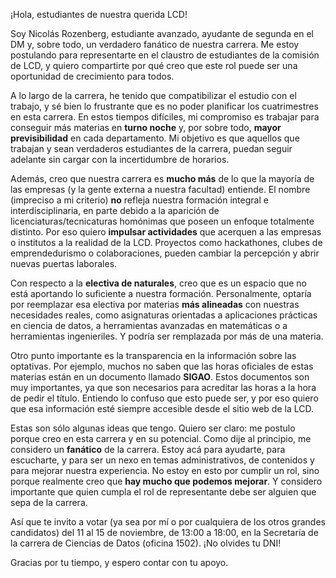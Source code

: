 ¡Hola, estudiantes de nuestra querida LCD!

Soy Nicolás Rozenberg, estudiante avanzado, ayudante de segunda en el DM y, sobre todo, un verdadero fanático de nuestra carrera. Me estoy postulando para representarte en el claustro de estudiantes de la comisión de LCD, y quiero compartirte por qué creo que este rol puede ser una oportunidad de crecimiento para todos.

A lo largo de la carrera, he tenido que compatibilizar el estudio con el trabajo, y sé bien lo frustrante que es no poder planificar los cuatrimestres en esta carrera. En estos tiempos difíciles, mi compromiso es trabajar para conseguir más materias en **turno noche** y, por sobre todo, **mayor previsibilidad** en cada departamento. Mi objetivo es que aquellos que trabajan y sean verdaderos estudiantes de la carrera, puedan seguir adelante sin cargar con la incertidumbre de horarios.

Además, creo que nuestra carrera es **mucho más** de lo que la mayoría de las empresas (y la gente externa a nuestra facultad) entiende. El nombre (impreciso a mi criterio) **no** refleja nuestra formación integral e interdisciplinaria, en parte debido a la aparición de licenciaturas/tecnicaturas homónimas que poseen un enfoque totalmente distinto. Por eso quiero **impulsar actividades** que acerquen a las empresas o institutos a la realidad de la LCD. Proyectos como hackathones, clubes de emprendedurismo o colaboraciones, pueden cambiar la percepción y abrir nuevas puertas laborales.

Con respecto a la **electiva de naturales**, creo que es un espacio que no está aportando lo suficiente a nuestra formación. Personalmente, optaría por reemplazar esa electiva por materias **más alineadas** con nuestras necesidades reales, como asignaturas orientadas a aplicaciones prácticas en ciencia de datos, a herramientas avanzadas en matemáticas o a herramientas ingenieriles. Y podría ser remplazada por más de una materia.

Otro punto importante es la transparencia en la información sobre las optativas. Por ejemplo, muchos no saben que las horas oficiales de estas materias están en un documento llamado **SIGAO**. Estos documentos son muy importantes, ya que son necesarios para acreditar las horas a la hora de pedir el título. Entiendo lo confuso que esto puede ser, y por eso quiero que esa información esté siempre accesible desde el sitio web de la LCD.

Estas son sólo algunas ideas que tengo. Quiero ser claro: me postulo porque creo en esta carrera y en su potencial. Como dije al principio, me considero un **fanático** de la carrera. Estoy acá para ayudarte, para escucharte, y para ser un nexo en temas administrativos, de contenidos y para mejorar nuestra experiencia. No estoy en esto por cumplir un rol, sino porque realmente creo que **hay mucho que podemos mejorar**. Y considero importante que quien cumpla el rol de representante debe ser alguien que sepa de la carrera.

Así que te invito a votar (ya sea por mí o por cualquiera de los otros grandes candidatos) del 11 al 15 de noviembre, de 13:00 a 18:00, en la Secretaría de la carrera de Ciencias de Datos (oficina 1502). ¡No olvides tu DNI!

Gracias por tu tiempo, y espero contar con tu apoyo.
